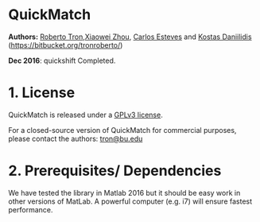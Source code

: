 # QuickMatch
**Authors:** [Roberto Tron](http://sites.bu.edu/tron/publications/),[Xiaowei Zhou](xiaowz@seas.upenn.edu), [Carlos Esteves](machc@seas.upenn.edu) and [Kostas Daniilidis](kostas@seas.upenn.edu) (https://bitbucket.org/tronroberto/)

**Dec 2016**: quickshift Completed.

# 1. License

QuickMatch is released under a [GPLv3 license](License-gpl.txt).

For a closed-source version of QuickMatch for commercial purposes, please contact the authors: tron@bu.edu

# 2. Prerequisites/ Dependencies
We have tested the library in Matlab 2016 but it should be easy work in other versions of MatLab. A powerful computer (e.g. i7) will ensure fastest performance.



